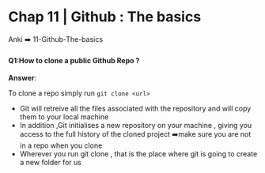 # Chap 11 | Github : The basics

Anki ➡️ 11-Github-The-basics

#### Q1:How to clone a public Github Repo ? 

**Answer**:

To clone a repo simply run `git clone <url>`

- Git will retreive all the files associated with the repository and will copy them to your local machine
- In addition ,Git initialises a new repository on your machine , giving you access to the full history of the cloned project ➡️make sure you are not in a repo when you clone
- Wherever you run git clone , that is the place where git is going to create a new folder for us